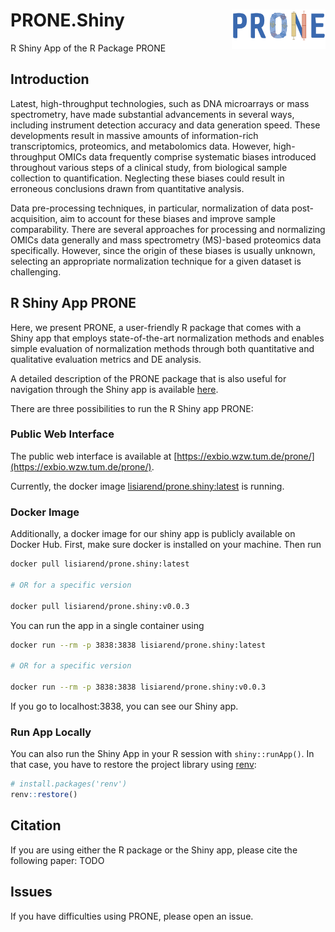 # PRONE.Shiny <img src="www/PRONE_Text_Logo.png" align="right" alt="" width="150" />

R Shiny App of the R Package PRONE

## Introduction

Latest, high-throughput technologies, such as DNA microarrays or mass spectrometry, have made substantial advancements in several ways, including instrument detection accuracy and data generation speed. These developments result in massive amounts of information-rich transcriptomics, proteomics, and metabolomics data. However, high-throughput OMICs data frequently comprise systematic biases introduced throughout various steps of a clinical study, from biological sample collection to quantification. Neglecting these biases could result in erroneous conclusions drawn from quantitative analysis.
 
Data pre-processing techniques, in particular, normalization of data post-acquisition, aim to account for these biases and improve sample comparability. There are several approaches for processing and normalizing OMICs data generally and mass spectrometry (MS)-based proteomics data specifically. However, since the origin of these biases is usually unknown, selecting an appropriate normalization technique for a given dataset is challenging. 

## R Shiny App PRONE

Here, we present PRONE, a user-friendly R package that comes with a Shiny app that employs state-of-the-art normalization methods and enables simple evaluation of normalization methods through both quantitative and qualitative evaluation metrics and DE analysis. 

A detailed description of the PRONE package that is also useful for navigation through the Shiny app is available [here](https://github.com/daisybio/PRONE).

There are three possibilities to run the R Shiny app PRONE:

### Public Web Interface

The public web interface is available at [https://exbio.wzw.tum.de/prone/](https://exbio.wzw.tum.de/prone/). 

Currently, the docker image [lisiarend/prone.shiny:latest](https://hub.docker.com/repository/docker/lisiarend/prone.shiny/general) is running.

### Docker Image

Additionally, a docker image for our shiny app is publicly available on Docker Hub. First, make sure docker is installed on your machine. Then run

``` bash
docker pull lisiarend/prone.shiny:latest

# OR for a specific version

docker pull lisiarend/prone.shiny:v0.0.3
```

You can run the app in a single container using

``` bash
docker run --rm -p 3838:3838 lisiarend/prone.shiny:latest

# OR for a specific version

docker run --rm -p 3838:3838 lisiarend/prone.shiny:v0.0.3

```

If you go to localhost:3838, you can see our Shiny app.

### Run App Locally

You can also run the Shiny App in your R session with `shiny::runApp()`.
In that case, you have to restore the project library using
[renv](https://rstudio.github.io/renv/articles/renv.html):

``` r
# install.packages('renv')
renv::restore()
```

## Citation

If you are using either the R package or the Shiny app, please cite the following paper: TODO

## Issues

If you have difficulties using PRONE, please open an issue.

